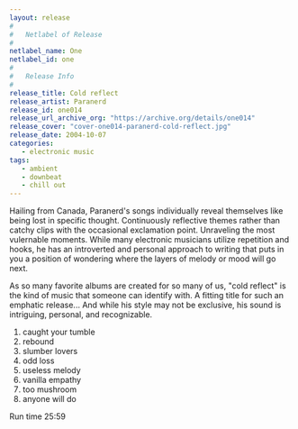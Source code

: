 ```yaml
---
layout: release
#
#   Netlabel of Release
#
netlabel_name: One
netlabel_id: one
#
#   Release Info
#
release_title: Cold reflect
release_artist: Paranerd
release_id: one014
release_url_archive_org: "https://archive.org/details/one014"
release_cover: "cover-one014-paranerd-cold-reflect.jpg"
release_date: 2004-10-07
categories:
   - electronic music
tags:
   - ambient
   - downbeat
   - chill out
---
```

Hailing from Canada, Paranerd's songs individually reveal themselves like being lost in specific thought. Continuously reflective themes rather than catchy clips with the occasional exclamation point. Unraveling the most vulernable moments. While many electronic musicians utilize repetition and hooks, he has an introverted and personal approach to writing that puts in you a position of wondering where the layers of melody or mood will go next. 

As so many favorite albums are created for so many of us, "cold reflect" is the kind of music that someone can identify with. A fitting title for such an emphatic release... And while his style may not be exclusive, his sound is intriguing, personal, and recognizable.

1. caught your tumble
2. rebound
3. slumber lovers
4. odd loss
5. useless melody
6. vanilla empathy
7. too mushroom
8. anyone will do

Run time 25:59